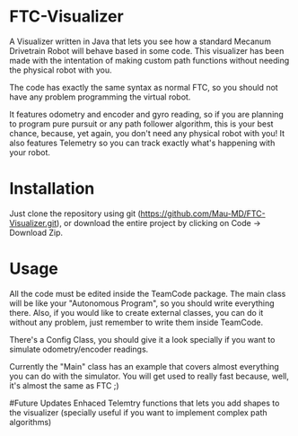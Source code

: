 # FTC-Visualizer
A Visualizer written in Java that lets you see how a standard Mecanum Drivetrain Robot will behave based in some code. This visualizer has been made with the 
intentation of making custom path functions without needing the physical robot with you. 

The code has exactly the same syntax as normal FTC, so you should not have any problem programming the virtual robot. 

It features odometry and encoder and gyro reading, so if you are planning to program pure pursuit or any path follower algorithm, this is your best chance,
because, yet again, you don't need any physical robot with you! It also features Telemetry so you can track exactly what's happening with your robot.

# Installation 
Just clone the repository using git (https://github.com/Mau-MD/FTC-Visualizer.git), or download the entire project by clicking on Code -> Download Zip. 

# Usage
All the code must be edited inside the TeamCode package. The main class will be like your "Autonomous Program", so you should write everything there. 
Also, if you would like to create external classes, you can do it without any problem, just remember to write them inside TeamCode. 

There's a Config Class, you should give it a look specially if you want to simulate odometry/encoder readings. 

Currently the "Main" class has an example that covers almost everything you can do with the simulator. You will get used to really fast because, well, it's almost
the same as FTC ;)

#Future Updates
Enhaced Telemtry functions that lets you add shapes to the visualizer (specially useful if you want to implement complex path algorithms)
